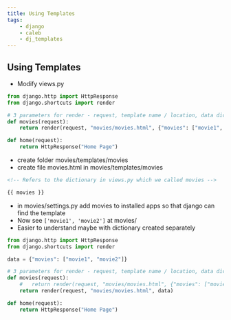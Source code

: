 ```yaml
---
title: Using Templates
tags:
    - django
    - caleb
    - dj_templates
---
```

## Using Templates
- Modify views.py
``` python
from django.http import HttpResponse
from django.shortcuts import render

# 3 parameters for render - request, template name / location, data dictionary
def movies(request):
    return render(request, "movies/movies.html", {"movies": ["movie1", "movie2"]})

def home(request):
    return HttpResponse("Home Page")
```
- create folder movies/templates/movies
- create file movies.html in movies/templates/movies
``` html
<!-- Refers to the dictionary in views.py which we called movies -->

{{ movies }}
```
- in movies/settings.py add movies to installed apps so that django can find the template
- Now see `['movie1', 'movie2']` at movies/
- Easier to understand maybe with dictionary created separately
``` python
from django.http import HttpResponse
from django.shortcuts import render

data = {"movies": ["movie1", "movie2"]}

# 3 parameters for render - request, template name / location, data dictionary
def movies(request):
    #   return render(request, "movies/movies.html", {"movies": ["movie1", "movie2"]})
    return render(request, "movies/movies.html", data)

def home(request):
    return HttpResponse("Home Page")

```
